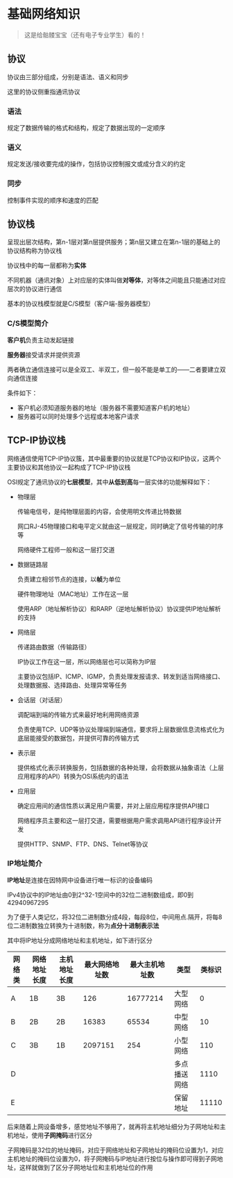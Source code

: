 # 基础网络知识

> 这是给骷髅宝宝（还有电子专业学生）看的！

## 协议

协议由三部分组成，分别是语法、语义和同步

这里的协议侧重指通讯协议

### 语法

规定了数据传输的格式和结构，规定了数据出现的一定顺序

### 语义

规定发送/接收要完成的操作，包括协议控制报文或成分含义的约定

### 同步

控制事件实现的顺序和速度的匹配

## 协议栈

呈现出层次结构，第n-1层对第n层提供服务；第n层又建立在第n-1层的基础上的协议结构称为协议栈

协议栈中的每一层都称为**实体**

不同机器（通讯对象）上对应层的实体叫做**对等体**，对等体之间能且只能通过对应层次的协议进行通信

基本的协议栈模型就是C/S模型（客户端-服务器模型）

### C/S模型简介

**客户机**负责主动发起链接

**服务器**接受请求并提供资源

两者确立通信连接可以是全双工、半双工，但一般不能是单工的——二者要建立双向通信连接

条件如下：

* 客户机必须知道服务器的地址（服务器不需要知道客户机的地址）
* 服务器可以同时处理多个远程或本地客户请求

## TCP-IP协议栈

网络通信使用TCP-IP协议簇，其中最重要的协议就是TCP协议和IP协议，这两个主要协议和其他协议一起构成了TCP-IP协议栈

OSI规定了通讯协议的**七层模型**，其中**从低到高**每一层实体的功能解释如下：

* 物理层

  传输电信号，是纯物理层面的内容，会使用明文传递比特数据

  网口RJ-45物理接口和电平定义就由这一层规定，同时确定了信号传输的时序等

  网络硬件工程师一般和这一层打交道

* 数据链路层

  负责建立相邻节点的连接，以**帧**为单位

  硬件物理地址（MAC地址）工作在这一层

  使用ARP（地址解析协议）和RARP（逆地址解析协议）协议提供IP地址解析的支持

* 网络层

  传递路由数据（传输路径）

  IP协议工作在这一层，所以网络层也可以简称为IP层

  主要协议包括IP、ICMP、IGMP，负责处理发报请求、转发到适当网络接口、处理数据报、选择路由、处理异常等任务

* 会话层（对话层）

  调配端到端的传输方式来最好地利用网络资源

  负责使用TCP、UDP等协议处理端到端通信，要求将上层数据信息流格式化为底层能接受的数据包，并提供可靠的传输方式

* 表示层

  提供格式化表示转换服务，包括数据的各种处理，会将数据从抽象语法（上层应用程序的API）转换为OSI系统内的语法

* 应用层

  确定应用间的通信性质以满足用户需要，并对上层应用程序提供API接口

  网络程序员主要和这一层打交道，需要根据用户需求调用API进行程序设计开发

  提供HTTP、SNMP、FTP、DNS、Telnet等协议

### IP地址简介

**IP地址**是连接在因特网中设备进行唯一标识的设备编码

IPv4协议中的IP地址由0到2^32-1空间中的32位二进制数组成，即0到42940967295

为了便于人类记忆，将32位二进制数分成4段，每段8位，中间用点.隔开，将每8位二进制数独立转换为十进制数，称为**点分十进制表示法**

其中将IP地址分成网络地址和主机地址，如下进行区分

| 网络类 | 网络地址长度 | 主机地址长度 | 最大网络地址数 | 最大主机地址数 | 类型         | 类标识 |
| ------ | ------------ | ------------ | -------------- | -------------- | ------------ | ------ |
| A      | 1B           | 3B           | 126            | 16777214       | 大型网络     | 0      |
| B      | 2B           | 2B           | 16383          | 65534          | 中型网络     | 10     |
| C      | 3B           | 1B           | 2097151        | 254            | 小型网络     | 110    |
| D      |              |              |                |                | 多点播送网络 | 1110   |
| E      |              |              |                |                | 保留地址     | 11110  |

后来随着上网设备增多，感觉地址不够用了，就再将主机地址细分为子网地址和主机地址，使用**子网掩码**进行区分

子网掩码是32位的地址掩码，对应于网络地址和子网地址的掩码位设置为1，对应主机地址的掩码位设置为0，将子网掩码与IP地址进行按位与操作即可得到子网地址，这样就做到了区分子网地址位和主机地址位的作用